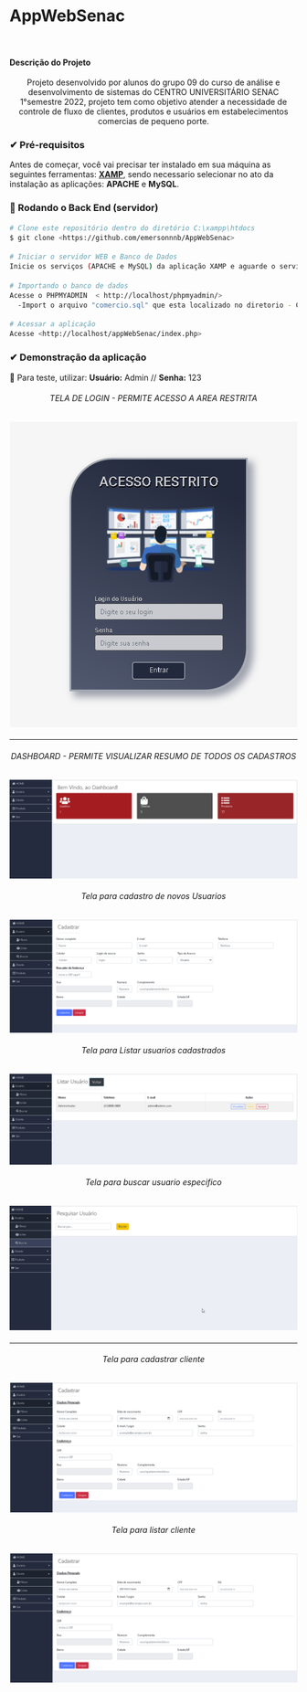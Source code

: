 # AppWebSenac
<br>

#### Descrição do Projeto
<p align="center">Projeto desenvolvido por alunos do grupo 09 do curso de análise e desenvolvimento de sistemas do CENTRO UNIVERSITÁRIO SENAC 1°semestre 2022, projeto tem como objetivo atender a necessidade de controle de fluxo de clientes, produtos e usuários em estabelecimentos comercias de pequeno porte.</p>

### ✔ Pré-requisitos

Antes de começar, você vai precisar ter instalado em sua máquina as seguintes ferramentas:
[**XAMP**](https://www.apachefriends.org/pt_br/download.html), sendo necessario selecionar no ato da instalação as aplicações: **APACHE** e **MySQL**. 


### 🎲 Rodando o Back End (servidor)

```bash
# Clone este repositório dentro do diretório C:\xampp\htdocs
$ git clone <https://github.com/emersonnnb/AppWebSenac>

# Iniciar o servidor WEB e Banco de Dados
Inicie os serviços (APACHE e MySQL) da aplicação XAMP e aguarde o serviço ficar ativo.

# Importando o banco de dados
Acesse o PHPMYADMIN  < http://localhost/phpmyadmin/> 
  -Import o arquivo "comercio.sql" que esta localizado no diretorio - C:\xampp\htdocs\appWebSenac\bd

# Acessar a aplicação
Acesse <http://localhost/appWebSenac/index.php>
```

### ✔ Demonstração da aplicação
🔐 Para teste, utilizar: **Usuário:** Admin // **Senha:** 123<br>
<h6 align="center">TELA DE LOGIN - PERMITE ACESSO A AREA RESTRITA</h6>
<h4 align="center">
  <img alt="tela login" title="#Tela_Login" src="https://github.com/emersonnnb/AppWebSenac/blob/Master/img/readme/tela-login.png" />
</h4>
<HR>
  <h6 align="center">DASHBOARD - PERMITE VISUALIZAR RESUMO DE TODOS OS CADASTROS</h6>
<h4 align="center">
  <img alt="tela Dashboard" title="#Tela_Dashboard" src="https://github.com/emersonnnb/AppWebSenac/blob/Master/img/readme/dashboard.png" />
</h4>
  
  <h6 align="center">Tela para cadastro de novos Usuarios</h6>
<h4 align="center">
  <img alt="tela cadastro usuario" title="#Tela_cadastro_usuario" src="https://github.com/emersonnnb/AppWebSenac/blob/Master/img/readme/cadastro-user.png" />
</h4>
      
  <h6 align="center">Tela para Listar usuarios cadastrados</h6>
<h4 align="center">
  <img alt="tela listar usuario" title="#Tela_listar_usuario" src="https://github.com/emersonnnb/AppWebSenac/blob/Master/img/readme/listar-user.png" />
</h4>
             
  <h6 align="center">Tela para buscar usuario especifico</h6>
<h4 align="center">
  <img alt="tela buscar usuario" title="#Tela_buscar_usuario" src="https://github.com/emersonnnb/AppWebSenac/blob/Master/img/readme/buscar-ser.png" />
</h4>
<hr>                
<h6 align="center">Tela para cadastrar cliente</h6>
<h4 align="center">
  <img alt="tela cadastrar cliente" title="#Tela_cadastrar_cliente" src="https://github.com/emersonnnb/AppWebSenac/blob/Master/img/readme/cadastro-cliente.png" />
</h4>
  
  <h6 align="center">Tela para listar cliente</h6>
<h4 align="center">
  <img alt="tela listar cliente" title="#Tela_listar_cliente" src="https://github.com/emersonnnb/AppWebSenac/blob/Master/img/readme/cadastro-cliente.png" />
</h4>

